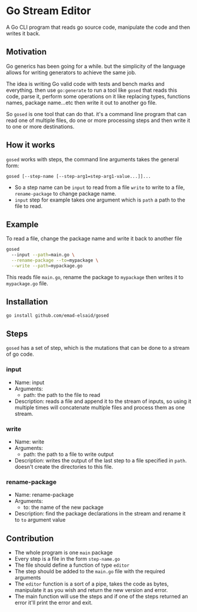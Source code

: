 Go Stream Editor
================

A Go CLI program that reads go source code, manipulate the code and then writes it back.

## Motivation

Go generics has been going for a while. but the simplicity of the language allows for writing generators to achieve the same job.

The idea is writing Go valid code with tests and bench marks and everything. then use `go:generate` to run a tool like `gosed` that reads this code, parse it, perform some operations on it like replacing types, functions names, package name...etc then write it out to another go file.

So `gosed` is one tool that can do that. it's a command line program that can read one of multiple files, do one or more processing steps and then write it to one or more destinations.

## How it works

`gosed` works with steps, the command line arguments takes the general form:

```
gosed [--step-name [--step-arg1=step-arg1-value...]]...
```

- So a step name can be `input` to read from a file `write` to write to a file, `rename-package` to change package name.
- `input` step for example takes one argument which is `path` a path to the file to read.


## Example

To read a file, change the package name and write it back to another file
```sh
gosed
  --input --path=main.go \
  --rename-package --to=mypackage \
  --write --path=mypackage.go
```

This reads file `main.go`, rename the package to `mypackage` then writes it to `mypackage.go` file.

## Installation

```sh
go install github.com/emad-elsaid/gosed
```

## Steps

`gosed` has a set of step, which is the mutations that can be done to a stream of go code.

### input

- Name: input
- Arguments:
  - path: the path to the file to read
- Description: reads a file and append it to the stream of inputs, so using it multiple times will concatenate multiple files and process them as one stream.

### write

- Name: write
- Arguments:
  - path: the path to a file to write output
- Description: writes the output of the last step to a file specified in `path`. doesn't create the directories to this file.

### rename-package

- Name: rename-package
- Arguments:
  - to: the name of the new package
- Description: find the package declarations in the stream and rename it to `to` argument value


## Contribution

- The whole program is one `main` package
- Every step is a file in the form `step-name.go`
- The file should define a function of type `editor`
- The step should be added to the `main.go` file with the required arguments
- The `editor` function is a sort of a pipe, takes the code as bytes, manipulate it as you wish and return the new version and error.
- The main function will use the steps and if one of the steps returned an error it'll print the error and exit.
